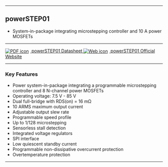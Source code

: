 
---
## **powerSTEP01** 

- System-in-package integrating microstepping controller and 10 A power MOSFETs

---
<a href="/hardware/datasheets/powerstep01_datasheet.pdf" target="_blank">
  <img src="https://img.icons8.com/ios-filled/16/000000/pdf-2.png" alt="PDF icon" style="vertical-align:middle; margin-right:5px;" />
  powerSTEP01 Datasheet
</a>

<a href="https://www.st.com/en/motor-drivers/powerstep01.html" target="_blank">
  <img src="https://img.icons8.com/ios-filled/16/000000/internet--v1.png" alt="Web icon" style="vertical-align:middle; margin-right:5px;" />
  powerSTEP01 Official Website
</a>

---

###  **Key Features**

- Power system-in-package integrating a programmable microstepping controller and 8 N-channel power MOSFETs
- Operating voltage: 7.5 V - 85 V
- Dual full-bridge with RDS(on) = 16 mΩ
- 10 ARMS maximum output current
- Adjustable output slew rate
- Programmable speed profile
- Up to 1/128 microstepping
- Sensorless stall detection
- Integrated voltage regulators
- SPI interface
- Low quiescent standby current
- Programmable non-dissipative overcurrent protection
- Overtemperature protection
---
